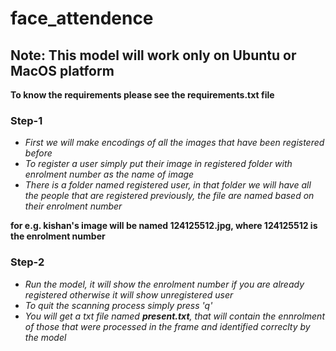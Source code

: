 # face_attendence

## Note: This model will work only on Ubuntu or MacOS platform
<b> To know the requirements please see the requirements.txt file</b>
### Step-1
<p>
  <ul>
    <li> <i>First we will make encodings of all the images that have been registered before</i></li>
    <li> <i>To register a user simply put their image in registered folder with enrolment number as the name of image</i></li>
    <li> <i>There is a folder named registered user, in that folder we will have all the people that are registered previously, the file are named based on their enrolment number</i></li>
  </ul>
 <b>for e.g. kishan's image will be named 124125512.jpg, where 124125512 is the enrolment number</b>
</p>

### Step-2
<ul>
<li> <i>Run the model, it will show the enrolment number if you are already registered otherwise it will show unregistered user</i></li>
  <li><i> To quit the scanning process simply press 'q'</i> </li>
  <li> <i>You will get a txt file named <b>present.txt</b>, that will contain the ennrolment of those that were processed in the frame and identified correclty by the model</i></li>
  </ul>
